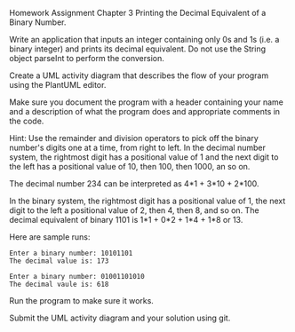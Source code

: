 Homework Assignment Chapter 3
Printing the Decimal Equivalent of a Binary Number.

Write an application that inputs an integer containing only 0s and 1s (i.e. a binary integer) and prints its decimal equivalent. Do not use the String object parseInt to perform the conversion.

Create a UML activity diagram that describes the flow of your program using the PlantUML editor.

Make sure you document the program with a header containing your name and a description of what the program does and appropriate comments in the code.

Hint: Use the remainder and division operators to pick off the binary number's digits one at a time, from right to left. 
In the decimal number system, the rightmost digit has a positional value of 1 and the next digit to the left has a positional value of 10,
then 100, then 1000, an so on.

The decimal number 234 can be interpreted as 4\*1 + 3\*10 + 2\*100.

In the binary system, the rightmost digit has a positional value of 1, the next digit to the left a positional value of 2, 
then 4, then 8, and so on. The decimal equivalent of binary 1101 is 1\*1 + 0\*2 + 1\*4 + 1\*8 or 13.

Here are sample runs:

```
Enter a binary number: 10101101
The decimal value is: 173
```

```
Enter a binary number: 01001101010
The decimal vaule is: 618
```

Run the program to make sure it works.

Submit the UML activity diagram and your solution using git.
